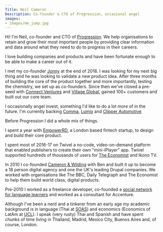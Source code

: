 ```yaml
---
Title: Neil Cameron
Description: Co-founder & CTO of Progression, occasional angel
images:
- images/me_jump.jpg
---
```

Hi! I'm Neil, co-founder and CTO of [Progression](https://progressionapp.com). We help organisations to retain and grow their most important people by providing clear information and data around what they need to do to progress in their careers.

I love building companies and products and have been fortunate enough to be able to make a career out of it.

I met my co-founder [Jonny](https://www.jonnyburch.com/) at the end of 2018. I was looking for my next big thing and he was looking to validate a new product idea. After three months of building the core of the product together and more importantly, testing the chemistry, we set up as co-founders. Since then we've closed a pre-seed with [Connect Ventures](https://www.connectventures.co/) and [Village Global](https://www.villageglobal.vc/), gained 100+ customers and built out our core team.

I occasionally angel invest, something I'd like to do a lot more of in the future. I'm currently backing [Comma](https://usecomma.com/), [Lumio](https://lumio-app.com/) and [Clipper Automotive](https://www.clipper.cab/)

Before Progression I did a whole mix of things.

I spent a year with [EmpowerRD](https://empowerrd.com), a London based fintech startup, to design and build their core product. 

I spent most of 2016-17 on Twivel a no-code, video-on-demand platform that enabled publishers to create their own "mini-iPlayer" app. Twivel supported hundreds of thousands of users for [The Economist](https://films.economist.com/) and Ikono TV.

In 2010 I co-founded [Cameron & Wilding](http://cameronandwilding.com) with Ben and built it up to become a 18 person digital agency and one the UK's leading Drupal companies. We worked with organisations like The BBC, Daily Telegraph and The Economist to help them build world class, digital products. 

Pre-2010 I worked as a freelance developer, co-founded a [social network for language learners](https://www.killerstartups.com/social-networking/huitalk-com-a-new-way-to-learn-language) and worked as a consultant for Accenture. 

Although I've been a nerd and a tinkerer from an early age my academic background is in language (Thai at [SOAS](https://www.soas.ac.uk/sea/)) and economics (Economics of LatAm at [UCL](http://www.ucl.ac.uk/americas)). I speak (very rusty) Thai and Spanish and have spent chunks of time living in Thailand, Madrid, Mexico City, Buenos Aires and, of course, London.
